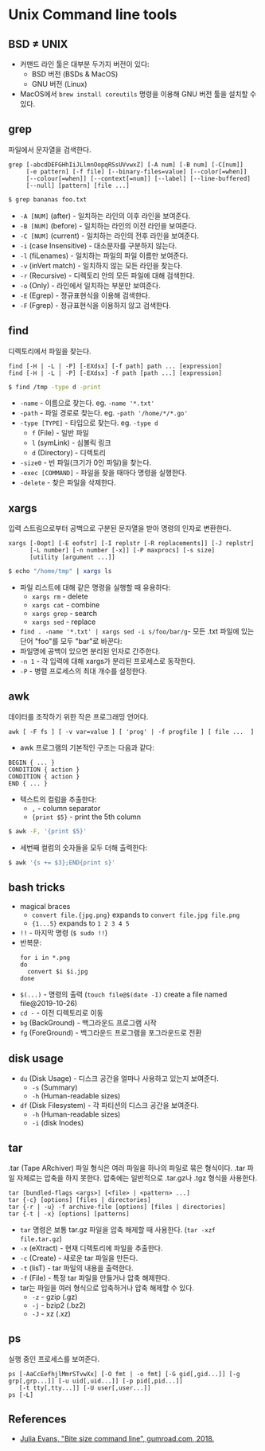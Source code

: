 # Unix Command line tools

## BSD $\neq$ UNIX

* 커맨드 라인 툴은 대부분 두가지 버전이 있다:
  * BSD 버전 (BSDs & MacOS)
  * GNU 버전 (Linux)
* MacOS에서 `brew install coreutils` 명령을 이용해 GNU 버전 툴을 설치할 수 있다.

## grep

파일에서 문자열을 검색한다.

```
grep [-abcdDEFGHhIiJLlmnOopqRSsUVvwxZ] [-A num] [-B num] [-C[num]]
     [-e pattern] [-f file] [--binary-files=value] [--color[=when]]
     [--colour[=when]] [--context[=num]] [--label] [--line-buffered]
     [--null] [pattern] [file ...]
```
```bash
$ grep bananas foo.txt
```

* `-A [NUM]` (after) - 일치하는 라인의 이후 라인을 보여준다.
* `-B [NUM]` (before) - 일치하는 라인의 이전 라인을 보여준다.
* `-C [NUM]` (current) - 일치하는 라인의 전후 라인을 보여준다.
* `-i` (case Insensitive) - 대소문자를 구분하지 않는다.
* `-l` (fiLenames) - 일치하는 파일의 파일 이름만 보여준다.
* `-v` (inVert match) - 일치하지 않는 모든 라인을 찾는다.
* `-r` (Recursive) - 디렉토리 안의 모든 파일에 대해 검색한다.
* `-o` (Only) - 라인에서 일치하는 부분만 보여준다.
* `-E` (Egrep) - 졍규표현식을 이용해 검색한다.
* `-F` (Fgrep) - 정규표현식을 이용하지 않고 검색한다.

## find

디렉토리에서 파일을 찾는다.

```
find [-H | -L | -P] [-EXdsx] [-f path] path ... [expression]
find [-H | -L | -P] [-EXdsx] -f path [path ...] [expression]
```
```bash
$ find /tmp -type d -print
```

* `-name` - 이름으로 찾는다. eg. `-name '*.txt'`
* `-path` - 파일 경로로 찾는다. eg. `-path '/home/*/*.go'`
* `-type [TYPE]` - 타입으로 찾는다. eg. `-type d`
  * `f` (File) - 일반 파일
  * `l` (symLink) - 심볼릭 링크
  * `d` (Directory) - 디렉토리
* `-size0` - 빈 파일(크기가 0인 파일)을 찾는다.
* `-exec [COMMAND]` - 파일을 찾을 때마다 명령을 실행한다.
* `-delete` - 찾은 파일을 삭제한다.

## xargs

입력 스트림으로부터 공백으로 구분된 문자열을 받아 명령의 인자로 변환한다.

```
xargs [-0opt] [-E eofstr] [-I replstr [-R replacements]] [-J replstr]
      [-L number] [-n number [-x]] [-P maxprocs] [-s size]
      [utility [argument ...]]
```

```bash
$ echo "/home/tmp" | xargs ls
```

* 파일 리스트에 대해 같은 명령을 실행할 때 유용하다:
  * `xargs rm` - delete
  * `xargs cat` - combine
  * `xargs grep` - search
  * `xargs sed` - replace
* `find . -name '*.txt' | xargs sed -i s/foo/bar/g`- 모든 .txt 파일에 있는 단어 "foo"를 모두 "bar"로 바꾼다:
* 파일명에 공백이 있으면 분리된 인자로 간주한다.
* `-n 1` - 각 입력에 대해 xargs가 분리된 프로세스로 동작한다.
* `-P` - 병렬 프로세스의 최대 개수를 설정한다.

## awk

데이터를 조작하기 위한 작은 프로그래밍 언어다.

```
awk [ -F fs ] [ -v var=value ] [ 'prog' | -f progfile ] [ file ...  ]
```

* awk 프로그램의 기본적인 구조는 다음과 같다:

```
BEGIN { ... }
CONDITION { action }
CONDITION { action }
END { ... }
```

* 텍스트의 컬럼을 추출한다:
  * `,` - column separator
  * `{print $5}` - print the 5th column

```bash
$ awk -F, '{print $5}'
```

* 세번째 컬럼의 숫자들을 모두 더해 출력한다:

```bash
$ awk '{s += $3};END{print s}'
```

## bash tricks

* magical braces
  * `convert file.{jpg.png}` expands to `convert file.jpg file.png`
  * `{1...5}` expands to `1 2 3 4 5`
* `!!` - 마지막 명령 (`$ sudo !!`)
* 반복문:
  ```shell
  for i in *.png
  do
    convert $i $i.jpg
  done
  ```
* `$(...)` - 명령의 출력 (`touch file@$(date -I)` create a file named file@2019-10-26)
* `cd -` - 이전 디렉토리로 이동
* `bg` (BackGround) - 백그라운드 프로그램 시작
* `fg` (ForeGround) - 백그라운드 프로그램을 포그라운드로 전환

## disk usage

* `du` (Disk Usage) - 디스크 공간을 얼마나 사용하고 있는지 보여준다.
  * `-s` (Summary)
  * `-h` (Human-readable sizes)
* `df` (Disk Filesystem) - 각 파티션의 디스크 공간을 보여준다.
  * `-h` (Human-readable sizes)
  * `-i` (disk Inodes)

## tar

.tar (Tape ARchiver) 파일 형식은 여러 파일을 하나의 파일로 묶은 형식이다. .tar 파일 자체로는 압축을 하지 못한다. 압축에는 일반적으로 .tar.gz나 .tgz 형식을 사용한다.

```
tar [bundled-flags <args>] [<file> | <pattern> ...]
tar {-c} [options] [files | directories]
tar {-r | -u} -f archive-file [options] [files | directories]
tar {-t | -x} [options] [patterns]
```

* `tar` 명령은 보통 tar.gz 파일을 압축 해제할 때 사용한다. (`tar -xzf file.tar.gz`)
* `-x` (eXtract) - 현재 디렉토리에 파일을 추출한다.
* `-c` (Create) - 새로운 tar 파일을 만든다.
* `-t` (lisT) - tar 파일의 내용을 출력한다.
* `-f` (File) - 특정 tar 파일을 만들거나 압축 해제한다.
* tar는 파일을 여러 형식으로 압축하거나 압축 해제할 수 있다.
  * `-z` - gzip (.gz)
  * `-j` - bzip2 (.bz2)
  * `-J` - xz (.xz)

## ps

실행 중인 프로세스를 보여준다.

```
ps [-AaCcEefhjlMmrSTvwXx] [-O fmt | -o fmt] [-G gid[,gid...]] [-g grp[,grp...]] [-u uid[,uid...]] [-p pid[,pid...]]
   [-t tty[,tty...]] [-U user[,user...]]
ps [-L]
```

## References

* [Julia Evans, "Bite size command line", gumroad.com, 2018.](https://gumroad.com/discover?query=bite%20size%20command#EJRth)
